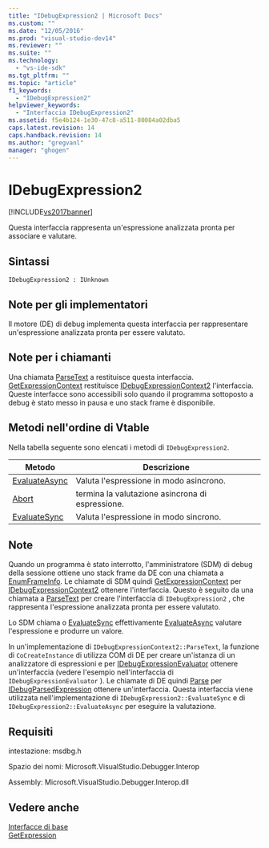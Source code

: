 ```yaml
---
title: "IDebugExpression2 | Microsoft Docs"
ms.custom: ""
ms.date: "12/05/2016"
ms.prod: "visual-studio-dev14"
ms.reviewer: ""
ms.suite: ""
ms.technology: 
  - "vs-ide-sdk"
ms.tgt_pltfrm: ""
ms.topic: "article"
f1_keywords: 
  - "IDebugExpression2"
helpviewer_keywords: 
  - "Interfaccia IDebugExpression2"
ms.assetid: f5e4b124-1e30-47c8-a511-80084a02dba5
caps.latest.revision: 14
caps.handback.revision: 14
ms.author: "gregvanl"
manager: "ghogen"
---
```

# IDebugExpression2
[!INCLUDE[vs2017banner](../../../code-quality/includes/vs2017banner.md)]

Questa interfaccia rappresenta un'espressione analizzata pronta per associare e valutare.  
  
## Sintassi  
  
```  
IDebugExpression2 : IUnknown  
```  
  
## Note per gli implementatori  
 Il motore \(DE\) di debug implementa questa interfaccia per rappresentare un'espressione analizzata pronta per essere valutato.  
  
## Note per i chiamanti  
 Una chiamata [ParseText](../../../extensibility/debugger/reference/idebugexpressioncontext2-parsetext.md) a restituisce questa interfaccia.  [GetExpressionContext](../../../extensibility/debugger/reference/idebugstackframe2-getexpressioncontext.md) restituisce [IDebugExpressionContext2](../../../extensibility/debugger/reference/idebugexpressioncontext2.md) l'interfaccia.  Queste interfacce sono accessibili solo quando il programma sottoposto a debug è stato messo in pausa e uno stack frame è disponibile.  
  
## Metodi nell'ordine di Vtable  
 Nella tabella seguente sono elencati i metodi di `IDebugExpression2`.  
  
|Metodo|Descrizione|  
|------------|-----------------|  
|[EvaluateAsync](../../../extensibility/debugger/reference/idebugexpression2-evaluateasync.md)|Valuta l'espressione in modo asincrono.|  
|[Abort](../../../extensibility/debugger/reference/idebugexpression2-abort.md)|termina la valutazione asincrona di espressione.|  
|[EvaluateSync](../../../extensibility/debugger/reference/idebugexpression2-evaluatesync.md)|Valuta l'espressione in modo sincrono.|  
  
## Note  
 Quando un programma è stato interrotto, l'amministratore \(SDM\) di debug della sessione ottiene uno stack frame da DE con una chiamata a [EnumFrameInfo](../../../extensibility/debugger/reference/idebugthread2-enumframeinfo.md).  Le chiamate di SDM quindi [GetExpressionContext](../../../extensibility/debugger/reference/idebugstackframe2-getexpressioncontext.md) per [IDebugExpressionContext2](../../../extensibility/debugger/reference/idebugexpressioncontext2.md) ottenere l'interfaccia.  Questo è seguito da una chiamata a [ParseText](../../../extensibility/debugger/reference/idebugexpressioncontext2-parsetext.md) per creare l'interfaccia di `IDebugExpression2` , che rappresenta l'espressione analizzata pronta per essere valutato.  
  
 Lo SDM chiama o [EvaluateSync](../../../extensibility/debugger/reference/idebugexpression2-evaluatesync.md) effettivamente [EvaluateAsync](../../../extensibility/debugger/reference/idebugexpression2-evaluateasync.md) valutare l'espressione e produrre un valore.  
  
 In un'implementazione di `IDebugExpressionContext2::ParseText`, la funzione di `CoCreateInstance` di utilizza COM di DE per creare un'istanza di un analizzatore di espressioni e per [IDebugExpressionEvaluator](../../../extensibility/debugger/reference/idebugexpressionevaluator.md) ottenere un'interfaccia \(vedere l'esempio nell'interfaccia di `IDebugExpressionEvaluator` \).  Le chiamate di DE quindi [Parse](../../../extensibility/debugger/reference/idebugexpressionevaluator-parse.md) per [IDebugParsedExpression](../../../extensibility/debugger/reference/idebugparsedexpression.md) ottenere un'interfaccia.  Questa interfaccia viene utilizzata nell'implementazione di `IDebugExpression2::EvaluateSync` e di `IDebugExpression2::EvaluateAsync` per eseguire la valutazione.  
  
## Requisiti  
 intestazione: msdbg.h  
  
 Spazio dei nomi: Microsoft.VisualStudio.Debugger.Interop  
  
 Assembly: Microsoft.VisualStudio.Debugger.Interop.dll  
  
## Vedere anche  
 [Interfacce di base](../../../extensibility/debugger/reference/core-interfaces.md)   
 [GetExpression](../../../extensibility/debugger/reference/idebugexpressionevaluationcompleteevent2-getexpression.md)